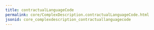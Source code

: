 ```yaml
---
title: contractualLanguageCode
permalink: core/ComplexDescription.contractualLanguageCode.html
jsonid: core_complexdescription_contractuallanguagecode
---
```


